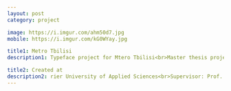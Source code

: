 ```yaml
---
layout: post
category: project

image: https://i.imgur.com/ahm50d7.jpg
mobile: https://i.imgur.com/kG0WYay.jpg

title1: Metro Tbilisi
description1: Typeface project for Mtero Tbilisi<br>Master thesis project

title2: Created at
description2: rier University of Applied Sciences<br>Supervisor: Prof. Andreas Hogan
---
```


